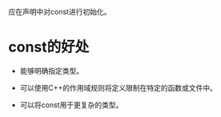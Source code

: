 应在声明中对const进行初始化。

# const的好处

* 能够明确指定类型。

* 可以使用C++的作用域规则将定义限制在特定的函数或文件中。

* 可以将const用于更复杂的类型。

  